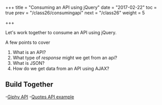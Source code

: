 +++
title = "Consuming an API using jQuery"
date = "2017-02-22"
toc = true
prev = "/class26/consumingapi"
next = "/class26"
weight = 5

+++

Let's work together to consume an API using jQuery.

A few points to cover

1. What is an API?
2. What type of *response* might we get from an api?
3. What is JSON?
4. How do we get data from an API using AJAX?



## Build Together

-[Giphy API](https://github.com/Giphy/GiphyAPI)
-[Quotes API example](https://codepen.io/kellygrape/pen/LWbZPg)